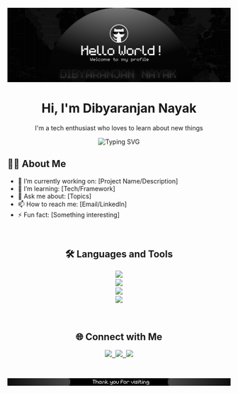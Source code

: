 ![Header image](https://raw.githubusercontent.com/star-roy/star-roy/main/1755973379931.png)

<!-- Profile Header -->
<div align="center">
  <h1>Hi, I'm Dibyaranjan Nayak</h1>
  <p>I'm a tech enthusiast who loves to learn about new things</p>
  <img src="https://readme-typing-svg.demolab.com?font=Fira+Code&weight=600&size=24&pause=1000&color=90FF00&center=true&vCenter=true&width=800&lines=Full-Stack+Developer;Building+Skills+For+Tomorrow's+Tech;Coding,+Learning,+And+Building+Cool+Stuff+Along+The+Way" alt="Typing SVG" />

</div>

<!-- About Section -->
## 👨‍💻 About Me

- 🔭 I’m currently working on: [Project Name/Description]
- 🌱 I’m learning: [Tech/Framework]
- 💬 Ask me about: [Topics]
- 📫 How to reach me: [Email/LinkedIn]
- ⚡ Fun fact: [Something interesting]
<br>
<!-- Skills Section -->
<div>
  <h2 align="center">🛠️ Languages and Tools</h2>
  <p align="center">
      <img src="https://skillicons.dev/icons?i=java,py,js,c&theme=dark" /><br>
      <img src="https://skillicons.dev/icons?i=html,css,react,tailwind,nodejs,express&theme=dark" /><br>
      <img src="https://skillicons.dev/icons?i=mongodb,mysql&theme=dark" /><br>
      <img src="https://skillicons.dev/icons?i=vscode,postman,eclipse,anaconda&theme=dark" />
  </p>
</div>
<br>
<!-- Social Links -->
<div>
  <h2 align="center">🌐 Connect with Me</h2>
  <p align="center">
    <a href="https://www.linkedin.com/in/dibyaranjan-nayak-86a698325/" target="_blank">
      <img src="https://skillicons.dev/icons?i=linkedin&theme=dark" />&nbsp
    </a>
    <a href="https://www.instagram.com/roystar_ff?utm_source=qr&igsh=cmVzODl3bXRya3Ez" target="_blank">
      <img src="https://skillicons.dev/icons?i=instagram&theme=dark" />&nbsp
    </a>
    <a href="mailto:dibyaranjannayak04@gmail.com" target="_blank">
      <img src="https://skillicons.dev/icons?i=gmail&theme=dark" />
    </a>  
  </p>
</div><br>

![Footer image](https://raw.githubusercontent.com/star-roy/star-roy/main/1755980003852.png)
